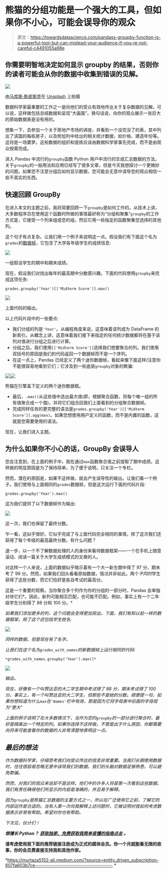 # 熊猫的分组功能是一个强大的工具，但如果你不小心，可能会误导你的观众

> 原文：<https://towardsdatascience.com/pandass-groupby-function-is-a-powerful-tool-but-can-mislead-your-audience-if-you-re-not-careful-c4491055a98e>

## 你需要明智地决定如何显示 groupby 的结果，否则你的读者可能会从你的数据中收集到错误的见解。

![](img/3cabbea4abb50509a917f543940d5500.png)

由[马库斯·斯皮斯克](https://unsplash.com/@markusspiske?utm_source=medium&utm_medium=referral)在 [Unsplash](https://unsplash.com?utm_source=medium&utm_medium=referral) 上拍摄

数据科学家最重要的工作之一是向他们的受众有效地传达关于复杂数据的见解。可以说，这样做包括总结数据和呈现“大画面”。换句话说，向你的观众展示一张巨大的原始数据表是没有用的。

想象一下，去参加一个关于房地产市场的讲座，并看到一个没完没了的表，其中列出了该国的每栋房子，以及附加列中给出的相关统计数据，如价格、建造年份等。这将是一场噩梦。这些数据的组织和提炼应该由数据科学家事先完成，而不是由观众按需完成。

进入 Pandas 中流行的`groupby`函数 Python 用户中流行的生成汇总数据的方法。关于`groupby`的一般用法和应用已经写了很多文章，但是今天我想探讨一个更微妙的问题。如果您不注意分组后如何显示数据，您可能会无意中误导您的观众相信一些不真实的东西。

## 快速回顾 GroupBy

在进入本文的主题之前，我将简要回顾一下`groupby`是如何工作的。从技术上讲，大多数程序员在使用这个函数时所做的事情最好称为“分组和聚集”`groupby`的工作方式是，它接受一个列来组成您的组，然后它用一些指定的函数聚集您选择的其他列。

这个句子有点复杂。让我们用一个例子来说明这一点。假设我们有下面这个名为`grades`的[数据帧](https://medium.com/age-of-awareness/whats-in-a-dataframe-f3bfed2caf10)，它包含了大学各年级学生的成绩信息:

![](img/74b11f95b2370473ed5b4d7fdcec3888.png)

一组假设学生的期中和期末成绩。

现在，假设我们对找出每年的最高期中分数感兴趣。下面的代码使用`groupby`来完成这项任务:

```
grades.groupby('Year')[['Midterm Score']].max()
```

![](img/fbefb9074adf1238e831f3388ef083ed.png)

上面代码的输出。

以上代码片段中的一些要点:

*   我们分组的列是`'Year'`。从编程角度来说，这意味着该列成为 DataFrame 的新索引。从概念上讲，这意味着我们接下来指定的任何统计数据都将在基于该列对值进行分组之后进行计算。
*   分组之后，我们使用`[['Midterm Score']]`选择我们想要聚合的列。我们使用双括号的原因是我们的代码返回一个数据帧而不是一个序列。
*   在这一点上，Pandas 已经定义了两个迷你数据帧，看起来像下面这样(注意你不能很容易地看到它们；它涉及到一些底层`groupby`对象的欺骗:

![](img/5b8f74deeef49770b7a9b9c44a93e9a1.png)![](img/ff1cff90eb53ee98a0a679d9d1b714f1.png)

熊猫在引擎盖下定义的两个迷你数据框。

*   最后，`.max()`从这些值中选出最大值(即，根据聚合函数，将每个唯一组的所有值聚合成一个值)，并将它们组合回我们上面看到的分组聚合数据帧。
*   完成同样任务的更完整的语法是`grades.groupby('Year')[['Midterm Score']].agg(max)`。如果您想使用用户定义的函数，而不是内置的函数，这就是您需要使用的语法。

现在，让我们进入主题。

## 为什么如果你不小心的话，GroupBy 会误导人

您会注意到，在上面的例子中，我在通过`max`函数聚合值之前提取了期中成绩。这样做的明显原因是为了保持简单，为了便于说明，只关注一个专栏。

然而，潜在的原因是，如果不这样做，就会产生误导性的输出。让我们看一个例子。我们使用与上面相同的`grades`数据帧，但是这次运行下面的代码片段:

```
grades.groupby('Year').max()
```

这为我们提供了以下数据帧作为输出:

![](img/b37639ee64684cb88dc6b6f0dc672613.png)

这一次，我们也保留了最终分数。

乍一看，这似乎很好。它似乎完成了与上面代码完全相同的事情，除了这次我们还获得了每个年级的最高最终分数。有什么问题？

退一步，以一个不了解数据处理的人的身份来看待数据框架——一个在手机上随意滚动、阅读一篇关于大学生成绩模式的文章的人。

对这样一个人来说，上面的数据似乎暗示着有一个大一新生期中得了 97 分，期末考了 99 分。然而，如果我们回头看看原始数据，情况并非如此。两个*不同的*学生获得了这些分数，而它们恰好是各自考试的最高分。

这是一个重要的观察。当你聚合多个列作为你的分组的一部分时，Pandas 会单独对待它们*。因此，新列可能相互匹配，也可能不匹配。例如，事实上有一个二年级学生分别得了 88 分和 100 分。*

*如果我们添加更多的列，这个问题会变得更加突出。下面，我们有和以前一样的数据框架，除了这个还包括学生姓名:*

*![](img/7038ebefd791bb97087526f3237a3b64.png)*

*同样的数据，但是现在有了名字。*

*让我们在这个名为`grades_with_names`的新数据帧上运行相同的代码:*

```
*grades_with_names.groupby('Year').max()*
```

*![](img/521ff8d021c71612027a5e256229554d.png)*

*输出。*

*现在，好像有一个叫赞达亚的大二学生期中考试得了 88 分，期末考试得了 100 分。事实上，有一个叫赞达亚的大二学生，但那些不是她的分数。顺便提一句，如果你想知道为什么`max`在`'Names'`栏中有效，那是因为它将字母表中后面的字母视为“更大”*

*上面的例子说明了在大多数情况下，当作为您的`groupby`的一部分进行聚合时，最好是隔离出一个特定的列。如果你选择不这样做，不管是出于什么原因，你都需要向将来可能查看你的数据的人非常清楚地表明这一点。*

## *最后的想法*

*作为数据科学家，仔细思考我们向受众传达的信息非常重要。当我们长期使用数据时，往往很容易忽略无意中误导我们的数据。我们的头脑对数据足够熟悉，可以避免欺骗。*

*然而，对我们的观众来说却不是这样。他们中的许多人将是第一次看到这些数据，我们有责任确保他们所显示的内容是准确的，并且易于解释。*

*因为`groupby`是熊猫汇总数据的主要方式之一，所以在广泛使用它之前，了解它的内部运作是合适的。当有人第一次向我解释上述问题时，它被证明对我如何考虑数据表示非常有帮助。希望对你也有帮助。*

*下次见，伙计们！*

***想擅长 Python？** [**获取独家、免费获取我简单易懂的指南点击**](https://witty-speaker-6901.ck.page/0977670a91) **。***

**请考虑使用我下面的推荐链接注册成为正式的媒体会员。你一个月就能看无限的故事，你的会员费直接支持我和其他作家。**

*<https://murtaza5152-ali.medium.com/?source=entity_driven_subscription-607fa603b7ce---------------------------------------> *